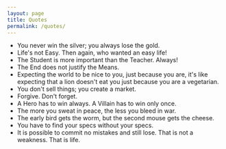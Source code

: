```yaml
---
layout: page
title: Quotes
permalink: /quotes/
---
```


- You never win the silver; you always lose the gold.
- Life's not Easy. Then again, who wanted an easy life!
- The Student is more important than the Teacher. Always!
- The End does not justify the Means.
- Expecting the world to be nice to you, just because you are, it's like expecting that a lion doesn't eat you just because you are a vegetarian.
- You don't sell things; you create a market.
- Forgive. Don't forget.
- A Hero has to win always. A Villain has to win only once.
- The more you sweat in peace, the less you bleed in war.
- The early bird gets the worm, but the second mouse gets the cheese.
- You have to find your specs without your specs.
- It is possible to commit no mistakes and still lose. That is not a weakness. That is life.
